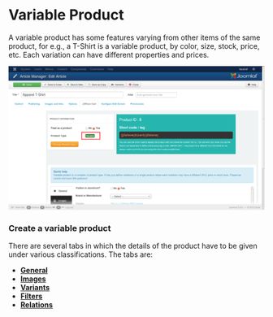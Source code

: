 # Variable Product

A variable product has some features varying from other items of the same product, for e.g., a T-Shirt is a variable product, by color, size, stock, price, etc. Each variation can have different properties and prices.

![Variable Product](product_variable.png)

### Create a variable product
There are several tabs in which the details of the product have to be given under various classifications. The tabs are:

* **[General](http://j2store.gitbooks.io/user-guide/content/variable_general.html)**
* **[Images](http://j2store.gitbooks.io/user-guide/content/variable_images.html)**
* **[Variants](http://j2store.gitbooks.io/user-guide/content/variable_variants.html)**
* **[Filters](http://j2store.gitbooks.io/user-guide/content/variable_filters.html)**
* **[Relations](http://j2store.gitbooks.io/user-guide/content/variable_relations.html)**
